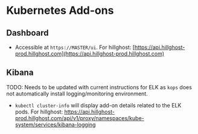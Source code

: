 # Kubernetes Add-ons

## Dashboard

* Accessible at `https://MASTER/ui`. For hillghost: [https://api.hillghost-prod.hillghost.com](https://api.hillghost-prod.hillghost.com)

## Kibana
TODO: Needs to be updated with current instructions for ELK as `kops` does not automatically install logging/monitoring environment.

* `kubectl cluster-info` will display add-on details related to the ELK pods. For hillghost: https://api.hillghost-prod.hillghost.com/api/v1/proxy/namespaces/kube-system/services/kibana-logging
